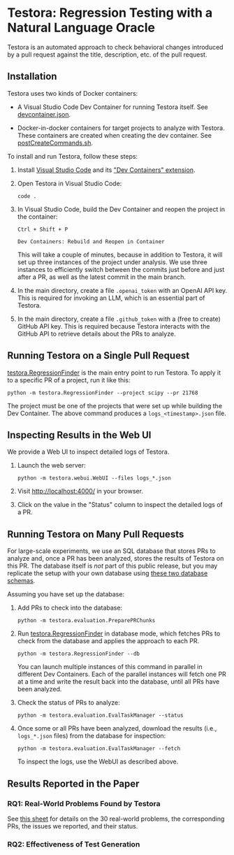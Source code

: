 # Testora: Regression Testing with a Natural Language Oracle

Testora is an automated approach to check behavioral changes introduced by a pull request against the title, description, etc. of the pull request.

## Installation

Testora uses two kinds of Docker containers:

* A Visual Studio Code Dev Container for running Testora itself. See [devcontainer.json](.devcontainer/devcontainer.json).

* Docker-in-docker containers for target projects to analyze with Testora. These containers are created when creating the dev container. See [postCreateCommands.sh](.devcontainer/postCreateCommands.sh).

To install and run Testora, follow these steps:

1) Install [Visual Studio Code](https://code.visualstudio.com/download) and its ["Dev Containers" extension](https://marketplace.visualstudio.com/items?itemName=ms-vscode-remote.remote-containers).

2) Open Testora in Visual Studio Code:
   
   ```code .```

3) In Visual Studio Code, build the Dev Container and reopen the project in the container:

    ```Ctrl + Shift + P```

    ```Dev Containers: Rebuild and Reopen in Container```

    This will take a couple of minutes, because in addition to Testora, it will set up three instances of the project under analysis. We use three instances to efficiently switch between the commits just before and just after a PR, as well as the latest commit in the main branch.

4) In the main directory, create a file `.openai_token` with an OpenAI API key. This is required for invoking an LLM, which is an essential part of Testora.

5) In the main directory, create a file `.github_token` with a (free to create) GitHub API key. This is required because Testora interacts with the GitHub API to retrieve details about the PRs to analyze.

## Running Testora on a Single Pull Request

[testora.RegressionFinder](src/testora/RegressionFinder.py) is the main entry point to run Testora.
To apply it to a specific PR of a project, run it like this:

```python -m testora.RegressionFinder --project scipy --pr 21768```

The project must be one of the projects that were set up while building the Dev Container. The above command produces a `logs_<timestamp>.json` file.

## Inspecting Results in the Web UI

We provide a Web UI to inspect detailed logs of Testora.

1) Launch the web server:

    ```python -m testora.webui.WebUI --files logs_*.json```

2) Visit [http://localhost:4000/](http://localhost:4000/) in your browser.

3) Click on the value in the "Status" column to inspect the detailed logs of a PR.

## Running Testora on Many Pull Requests

For large-scale experiments, we use an SQL database that stores PRs to analyze and, once a PR has been analyzed, stores the results of Testora on this PR.
The database itself is *not* part of this public release, but you may replicate the setup with your own database using [these two database schemas](src/testora/evaluation/sql/).

Assuming you have set up the database:

1) Add PRs to check into the database:

    ```python -m testora.evaluation.PreparePRChunks```

2) Run [testora.RegressionFinder](src/testora/RegressionFinder.py) in database mode, which fetches PRs to check from the database and applies the approach to each PR.

    ```python -m testora.RegressionFinder --db```

    You can launch multiple instances of this command in parallel in different Dev Containers. Each of the parallel instances will fetch one PR at a time and write the result back into the database, until all PRs have been analyzed.

3) Check the status of PRs to analyze:

    ```python -m testora.evaluation.EvalTaskManager --status```

4) Once some or all PRs have been analyzed, download the results (i.e., `logs_*.json` files) from the database for inspection:

    ```python -m testora.evaluation.EvalTaskManager --fetch```

    To inspect the logs, use the WebUI as described above.

## Results Reported in the Paper

### RQ1: Real-World Problems Found by Testora

See [this sheet](https://docs.google.com/spreadsheets/d/1We-EwrNv_0U1Wco_eAUbxwjyFkkPI9kM7tkaRgP0yyI/edit?usp=sharing) for details on the 30 real-world problems, the corresponding PRs, the issues we reported, and their status.

### RQ2: Effectiveness of Test Generation

